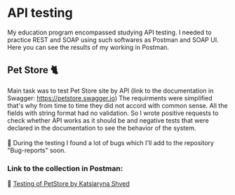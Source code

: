 # API testing
My education program encompassed studying API testing. I needed to practice REST and SOAP using such softwares as Postman and SOAP UI. Here you can see the results of my working in Postman.
<br> 

## Pet Store 🐈
Main task was to test Pet Store site by API (link to the documentation in Swagger:  https://petstore.swagger.io) The requirments were simplified that's why from time to time they did not accord with common sense. All the fields with string format had no validation. So I wrote positive requests to check whether API works as it should be and negative tests that were declared in the documentation to see the behavior of the system.  
<br>🐞 During the testing I found a lot of bugs which I'll add to the repository "Bug-reports" soon.

<h3>Link to the collection in Postman:</h3>

📌 [Testing of PetStore by Katsiaryna Shved]( https://www.postman.com/kate1311/workspace/testing-of-petstore-by-katsiaryna-shved)





